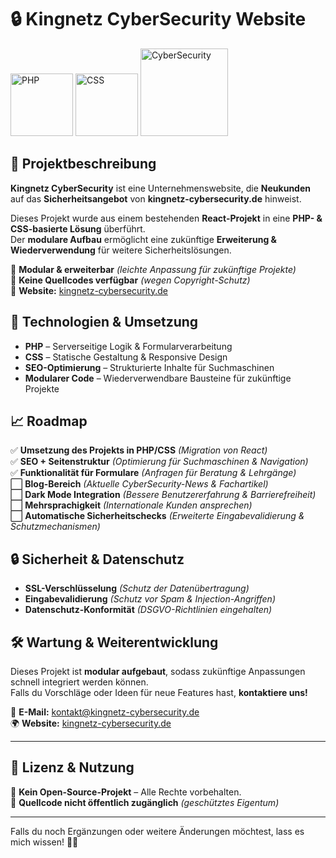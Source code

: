 # 🔒 Kingnetz CyberSecurity Website


<img src="https://img.shields.io/badge/PHP-%23777BB4.svg?style=for-the-badge&logo=php&logoColor=white" alt="PHP" width="100">
<img src="https://img.shields.io/badge/CSS-%231572B6.svg?style=for-the-badge&logo=css3&logoColor=white" alt="CSS" width="100">
<img src="https://img.shields.io/badge/CyberSecurity-Secure-blue?style=for-the-badge&logo=cybersecurity&logoColor=white" alt="CyberSecurity" width="140">



## 🚀 Projektbeschreibung

**Kingnetz CyberSecurity** ist eine Unternehmenswebsite, die **Neukunden** auf das **Sicherheitsangebot** von **kingnetz-cybersecurity.de** hinweist.  

Dieses Projekt wurde aus einem bestehenden **React-Projekt** in eine **PHP- & CSS-basierte Lösung** überführt.  
Der **modulare Aufbau** ermöglicht eine zukünftige **Erweiterung & Wiederverwendung** für weitere Sicherheitslösungen.

🔹 **Modular & erweiterbar** *(leichte Anpassung für zukünftige Projekte)*  
🔹 **Keine Quellcodes verfügbar** *(wegen Copyright-Schutz)*  
🔹 **Website:** [kingnetz-cybersecurity.de](https://kingnetz-cybersecurity.de)  



## 📌 Technologien & Umsetzung

- **PHP** – Serverseitige Logik & Formularverarbeitung
- **CSS** – Statische Gestaltung & Responsive Design
- **SEO-Optimierung** – Strukturierte Inhalte für Suchmaschinen
- **Modularer Code** – Wiederverwendbare Bausteine für zukünftige Projekte



## 📈 Roadmap

✅ **Umsetzung des Projekts in PHP/CSS** *(Migration von React)*  
✅ **SEO + Seitenstruktur** *(Optimierung für Suchmaschinen & Navigation)*  
✅ **Funktionalität für Formulare** *(Anfragen für Beratung & Lehrgänge)*  
⬜ **Blog-Bereich** *(Aktuelle CyberSecurity-News & Fachartikel)*  
⬜ **Dark Mode Integration** *(Bessere Benutzererfahrung & Barrierefreiheit)*  
⬜ **Mehrsprachigkeit** *(Internationale Kunden ansprechen)*  
⬜ **Automatische Sicherheitschecks** *(Erweiterte Eingabevalidierung & Schutzmechanismen)*  



## 🔒 Sicherheit & Datenschutz

- **SSL-Verschlüsselung** *(Schutz der Datenübertragung)*  
- **Eingabevalidierung** *(Schutz vor Spam & Injection-Angriffen)*  
- **Datenschutz-Konformität** *(DSGVO-Richtlinien eingehalten)*  



## 🛠️ Wartung & Weiterentwicklung

Dieses Projekt ist **modular aufgebaut**, sodass zukünftige Anpassungen schnell integriert werden können.  
Falls du Vorschläge oder Ideen für neue Features hast, **kontaktiere uns!**  

📧 **E-Mail:** [kontakt@kingnetz-cybersecurity.de](mailto:kontakt@kingnetz-cybersecurity.de)  
🌍 **Website:** [kingnetz-cybersecurity.de](https://kingnetz-cybersecurity.de)  

---

## 📜 Lizenz & Nutzung

📌 **Kein Open-Source-Projekt** – Alle Rechte vorbehalten.  
📌 **Quellcode nicht öffentlich zugänglich** *(geschütztes Eigentum)*  

---

Falls du noch Ergänzungen oder weitere Änderungen möchtest, lass es mich wissen! 🚀😊  
```

